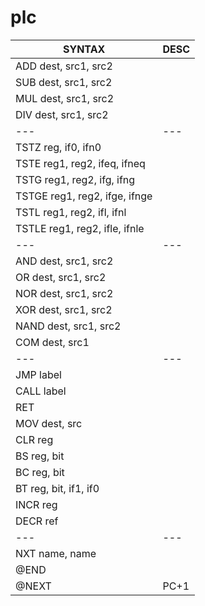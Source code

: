 # plc

| SYNTAX | DESC |
|---|---|
| ADD dest, src1, src2 | |
| SUB dest, src1, src2 | |
| MUL dest, src1, src2 | |
| DIV dest, src1, src2 | |
|---|---|
| TSTZ reg, if0, ifn0 | |
| TSTE reg1, reg2, ifeq, ifneq | |
| TSTG reg1, reg2, ifg, ifng | |
| TSTGE reg1, reg2, ifge, ifnge | |
| TSTL reg1, reg2, ifl, ifnl | |
| TSTLE reg1, reg2, ifle, ifnle | |
|---|---|
| AND dest, src1, src2 | |
| OR dest, src1, src2 | |
| NOR dest, src1, src2 | |
| XOR dest, src1, src2 | |
| NAND dest, src1, src2 | |
| COM dest, src1 | |
|---|---|
| JMP label | |
| CALL label | |
| RET | |
| MOV dest, src | |
| CLR reg | |
| BS reg, bit | |
| BC reg, bit | |
| BT reg, bit, if1, if0 | |
| INCR reg | |
| DECR ref | |
|---|---|
| NXT name, name | |
| @END | |
| @NEXT | PC+1 |
